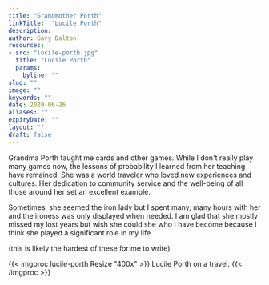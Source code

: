 ```yaml
---
title: "Grandmother Porth"
linkTitle:  "Lucile Porth"
description: 
author: Gary Dalton
resources:
- src: "lucile-porth.jpg"
  title: "Lucile Porth"
  params:
    byline: ""
slug: ""
image: ""
keywords: ""
date: 2020-06-26
aliases: ""
expiryDate: ""
layout: ""
draft: false
---
```


Grandma Porth taught me cards and other games. While I don't really play many games now, the lessons of probability I learned from her teaching have remained. She was a world traveler who loved new experiences and cultures. Her dedication to community service and the well-being of all those around her set an excellent example.

Sometimes, she seemed the iron lady but I spent many, many hours with her and the ironess was only displayed when needed. I am glad that she mostly missed my lost years but wish she could she who I have become because I think she played a significant role in my life.

(this is likely the hardest of these for me to write)

{{< imgproc lucile-porth Resize "400x" >}}
Lucile Porth on a travel.
{{< /imgproc >}}